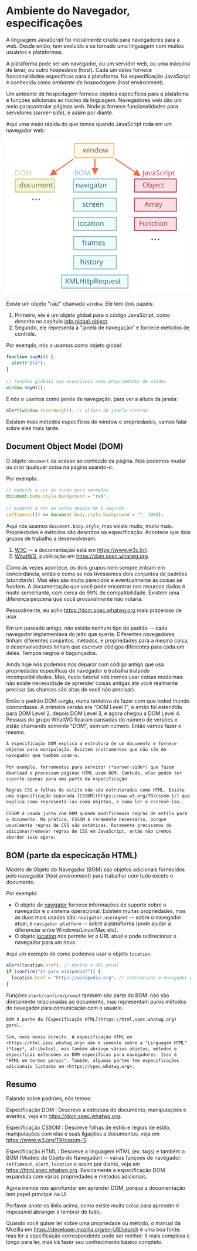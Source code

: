 # Ambiente do Navegador, especificações

A linguagem JavaScript foi inicialmente criada para navegadores para a web. Desde então, tem evoluído e se tornado uma linguagem com muitos usuários e plataformas.

A plataforma pode ser um navegador, ou um servidor web, ou uma máquina de lavar, ou outro *hospedeiro* (host). Cada um deles fornece funcionalidades específicas para a plataforma. Na especificação JavaScript é conhecida como *ambiente de hospedagem* (host environment).

Um ambente de hospedagem fornece objetos específicos para a platafoma e funções adicionais ao núcleo da linguagem. Navegadores web dão um meio paracontrolar páginas web. Node.js fornece funcionalidades para servidores (*server-side*), e assim por diante.

Aqui uma visão rápida do que temos quando JavaScript roda em um navegador web:

![](windowObjects.svg)

Existe um objeto "raiz" chamado `window`. Ele tem  dois papéis:

1. Primeiro, ele é um objeto global para o código JavaScript, como descrito no capítulo <info:global-object>.
2. Segundo, ele representa a "janela de navegação" e fornece métodos de controle.

Por exemplo, nós o usamos como objeto global:

```js run
function sayHi() {
  alert("Olá");
}

// funções globais sao acessíveis como propriedades de window
window.sayHi();
```

E nós o usamos como janela de navegação, para ver a altura da janela:

```js run
alert(window.innerHeight); // altura da janela interna
```

Existem mais métodos específicos de window e propriedades, vamos falar sobre eles mais tarde.

## Document Object Model (DOM)

O objeto `document` da acesso ao conteúdo da página. Nós podemos mudar ou criar qualquer coisa na página usando-o.

Por exemplo:
```js run
// mudando a cor do fundo para vermelho
document.body.style.background = "red";

// mudando a cor de volta depois de 1 segundo
setTimeout(() => document.body.style.background = "", 1000);
```

Aqui nós usamos `document.body.style`, mas existe muito, muito mais. Propriedades e métodos são descritos na especificação. 
Acontece que dois grupos de trabalho a desenvolveram:

1. [W3C](https://pt.wikipedia.org/wiki/W3C) -- a documentação está em <https://www.w3c.br/>.
2. [WhatWG](https://pt.wikipedia.org/wiki/Web_Hypertext_Application_Technology_Working_Group), publicação em <https://dom.spec.whatwg.org>.

Como às vezes acontece, os dois grupos nem sempre entram em concordância, então é como se nós tivessemos dois conjuntos de padrões (*standards*). Mas eles são muito parecidos e eventualmente as coisas se fundem. A documentação que você pode encontrar nos recursos dados é muito semelhante, com cerca de 99% de compatibilidade. Existem uma diferença pequena que você provavelmente não notaria.

Pessoalmente, eu acho <https://dom.spec.whatwg.org> mais prazeroso de usar.

Em um passado antigo, não existia nenhum tipo de padrão -- cada navegador implementava do jeito que queria. Diferentes navegadores tinham diferentes conjuntos, métodos, e propriedades para a mesma coisa, e desenvolvedores tinham que escrever códigos diferentes para cada um deles. Tempos negros e bagunçados.

Ainda hoje nós podemos nos deparar com código antigo que usa propriedades específicas de navegador e trabalha tratando incompatibilidades. Mas, neste tutorial nós iremos usar coisas modernas: não existe necessidade de aprender coisas antigas até você realmente precisar (as chances são altas de você não precisar).

Então o padrão DOM surgiu, numa tentativa de fazer com que todod mundo concordasse. A primeira versão era "DOM Level 1", e então foi estendida para DOM Level 2, depois DOM Level 3, e agora chegou a DOM Level 4. Pessoas do grupo WhatWG ficaram cansadas do número de versões e estão chamando somente "DOM", sem um número. Então vamos fazer o mesmo.

```smart header="DOM não é somente para navegadores"
A especificação DOM explica a estrutura de um documento e fornece objetos para manipulação. Existem instrumentos que não são de navegador que também usam-o.

Por exemplo, ferramentas para servidor (*server-side*) que fazem download e processam páginas HTML usam DOM. Contudo, elas podem ter suporte apenas para uma parte da especificação.
```

```smart header="CSSOM para estilizar"
Regras CSS e folhas de estilo não são estruturadas como HTML. Existe  uma especificação separada [CSSOM](https://www.w3.org/TR/cssom-1/) que explica como representá-las como objetos, e como ler e escrevê-las.

CSSOM é usado junto com DOM quando modificamoss regras de estilo para o documento. Na prática, CSSOM é raramente necessário, porque usualmente regras de CSS são estáticas. Raramente precisamos de adicionar/remover regras de CSS em JavaScript, então não iremos abordar isso agora.
```

## BOM (parte da especicação HTML)

Modelo de Objeto do Navegador (BOM) são objetos adicionais fornecidos pelo navegador (*host environment*) para trabalhar com tudo exceto o documento.

Por exemplo:

- O objeto de [navigator](mdn:api/Window/navigator) fornece informações de suporte sobre o navegador e o sistema operacional. Existem muitas propriedades, mas as duas mais usadas são: `navigator.userAgent` -- sobre o navegador atual, e `navigator.platform` -- sobre a plataforma (pode ajudar a diferenciar entre Windows/Linux/Mac etc).
- O objeto [location](mdn:api/Window/location) nos permite ler o URL atual e pode redirecionar o navegador para um novo.

Aqui um exemplo de como podemos usar o objeto `location`:

```js run
alert(location.href); // mostra o URL atual
if (confirm("Ir para wikipedia?")) {
  location.href = "https://wikipedia.org"; // redireciona o navegador para outro URL
}
```

Funções `alert/confirm/prompt` também são parte do BOM: não são diretamente relacionadas ao documento, mas representam puros métodos do navegador para comunicação com o usuário.


```smart header="especificação HTML"
BOM é parte da [Especificação HTML](https://html.spec.whatwg.org) geral.

Sim, voce ouviu direito. A especificação HTML em <https://html.spec.whatwg.org> não é somente sobre a "Linguagem HTML" (*tags*, atributos), mas também abrange vários objetos, métodos e específicas extensões ao DOM específicas para navegadores. Isso é "HTML em termos gerais". Também, algumas partes tem especificações adicionais listadas em <https://spec.whatwg.org>.
```

## Resumo

Falando sobre padrões, nós temos:

Especificação DOM
: Descreve a estrutura do documento, manipulações e eventos, veja em <https://dom.spec.whatwg.org>.

Especificação CSSOM
: Descreve folhas de estilo e regras de estilo, manipulações com elas e suas ligações a documentos, veja em <https://www.w3.org/TR/cssom-1/>.

Especificação HTML
: Descreve a linguagem HTML (ex. tags) e também o BOM (Modelo de Objeto do Navegador) -- várias funçoes de navegador: `setTimeout`, `alert`, `location` e assim por diante, veja em <https://html.spec.whatwg.org>. Basicamente a especificação DOM expandida com várias propriedades e métodos adicionais.

Agora iremos nos aprofundar em aprender DOM, porque a documentação tem papel principal na UI.

Porfavor anote os links acima, como existe muita coisa para aprender é impossível abranger e lembrar de tudo.

Quando você quiser ler sobre uma propriedade ou método, o manual da Mozilla em <https://developer.mozilla.org/en-US/search> é uma boa fonte, mas ler a espcificação correspondente pode ser melhor: é mais complexa e longo para ler, mas irá fazer seu conhecimento básico completo.

